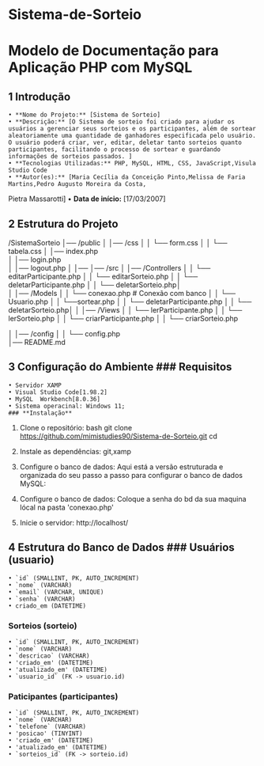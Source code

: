 # Sistema-de-Sorteio
# Modelo de Documentação para Aplicação PHP com MySQL


## 1 Introdução
    • **Nome do Projeto:** [Sistema de Sorteio]
    • **Descrição:** [O Sistema de sorteio foi criado para ajudar os usuários a gerenciar seus sorteios e os participantes, além de sortear aleatoriamente uma quantidade de ganhadores especificada pelo usuário. O usuário poderá criar, ver, editar, deletar tanto sorteios quanto participantes, facilitando o processo de sortear e guardando informações de sorteios passados. ]
    • **Tecnologias Utilizadas:** PHP, MySQL, HTML, CSS, JavaScript,Visula Studio Code
    • **Autor(es):** [Maria Cecília da Conceição Pinto,Melissa de Faria Martins,Pedro Augusto Moreira da Costa,
Pietra Massarotti]
    • **Data de início:** [17/03/2007]


## 2 Estrutura do Projeto
/SistemaSorteio
│── /public
│   │── /css
│   │   └── form.css
│   │   └── tabela.css
│   │── index.php        
│   │── login.php  
│   │── logout.php
│   │── 
│── /src
│   │── /Controllers
│   │   └── editarParticipante.php
│   │   └── editarSorteio.php
│   │   └── deletarParticipante.php
│   │   └── deletarSorteio.php│   
│   │── /Models
│   │   └── conexao.php   # Conexão com banco
│   │   └── Usuario.php
│   │   └──sortear.php
│   │   └── deletarParticipante.php
│   │   └── deletarSorteio.php│ 
│   │── /Views
│   │   └── lerParticipante.php
│   │   └── lerSorteio.php
│   │   └── criarParticipante.php
│   │   └── criarSorteio.php

│   │── /config
│   │   └── config.php            
│── README.md              




## 3 Configuração do Ambiente ### **Requisitos**
    • Servidor XAMP
    • Visual Studio Code[1.98.2]
    • MySQL  Workbench[8.0.36]
    • Sistema operacinal: Windows 11;
    ### **Instalação**
    
1. Clone o repositório:
bash
git clone https://github.com/mimistudies90/Sistema-de-Sorteio.git
cd 

 2. Instale as dependências:
 git,xamp


 3. Configure o banco de dados:
 Aqui está a versão estruturada e organizada do seu passo a passo para configurar o banco de dados MySQL:

4. Configure o banco de dados:
Coloque a senha do bd da sua maquina lócal na pasta 'conexao.php'

5. Inicie o servidor:
http://localhost/


## 4 Estrutura do Banco de Dados ### **Usuários (usuario)**
    • `id` (SMALLINT, PK, AUTO_INCREMENT)
    • `nome` (VARCHAR)
    • `email` (VARCHAR, UNIQUE)
    • `senha` (VARCHAR)
    • criado_em (DATETIME)
    
### **Sorteios (sorteio)**
    • `id` (SMALLINT, PK, AUTO_INCREMENT)
    • `nome` (VARCHAR)
    • `descricao` (VARCHAR)
    • 'criado_em' (DATETIME)
    • 'atualizado_em' (DATETIME)
    • `usuario_id` (FK -> usuario.id)

### **Paticipantes (participantes)**
    • `id` (SMALLINT, PK, AUTO_INCREMENT)
    • `nome` (VARCHAR)
    • `telefone` (VARCHAR)
    • 'posicao' (TINYINT)
    • 'criado_em' (DATETIME)
    • 'atualizado_em' (DATETIME)
    • `sorteios_id` (FK -> sorteio.id)


    
